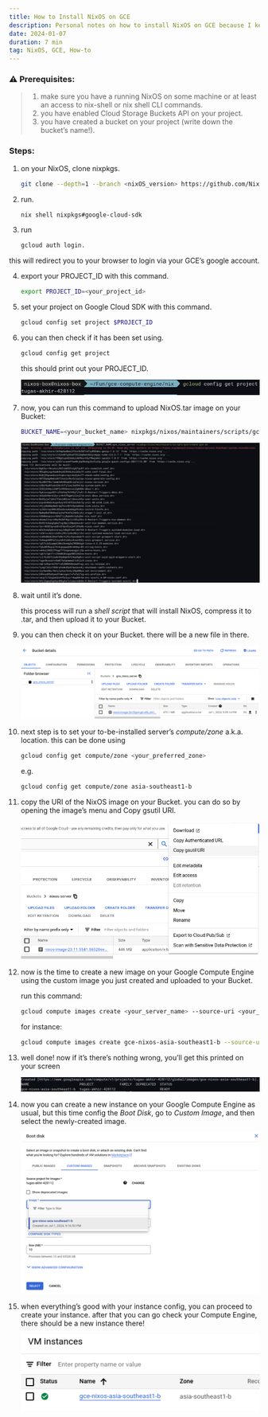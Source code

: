 ```yaml
---
title: How to Install NixOS on GCE
description: Personal notes on how to install NixOS on GCE because I keep forgetting.
date: 2024-01-07
duration: 7 min
tag: NixOS, GCE, How-to
---
```


### ⚠️ Prerequisites:

> 1. make sure you have a running NixOS on some machine or at least an access to nix-shell or nix shell CLI commands.
> 2. you have enabled Cloud Storage Buckets API on your project.
> 3. you have created a bucket on your project (write down the bucket’s name!).

### Steps:
1. on your NixOS, clone nixpkgs.
    ```bash
    git clone --depth=1 --branch <nixOS_version> https://github.com/NixOS/nixpkgs.git
    ```

2. run.
    ```bash
    nix shell nixpkgs#google-cloud-sdk
    ```
3. run
    ```bash
    gcloud auth login.
    ```
this will redirect you to your browser to login via your GCE’s google account.

4. export your PROJECT_ID with this command.
    ```bash
    export PROJECT_ID=<your_project_id>
    ```
5. set your project on Google Cloud SDK with this command.
    ```bash
    gcloud config set project $PROJECT_ID
    ```
6. you can then check if it has been set using.
    ```bash
    gcloud config get project
    ```
    this should print out your PROJECT_ID.

    ![Untitled](how_to_install_nixos_on_gce/7.png)

7. now, you can run this command to upload NixOS.tar image on your Bucket:
    ```bash
    BUCKET_NAME=<your_bucket_name> nixpkgs/nixos/maintainers/scripts/gce/create-gce.sh
    ```

    ![Untitled](how_to_install_nixos_on_gce/1.png)

8. wait until it’s done.

    this process will run a *shell script* that will install NixOS, compress it to .tar, and then upload it to your Bucket.

9. you can then check it on your Bucket. there will be a new file in there.

    ![Untitled](how_to_install_nixos_on_gce/2.png)

10. next step is to set your to-be-installed server’s *compute/zone* a.k.a. location. this can be done using
    ```bash
    gcloud config get compute/zone <your_preferred_zone>
    ```
    e.g.
    ```bash
    gcloud config get compute/zone asia-southeast1-b
    ```
11. copy the URI of the NixOS image on your Bucket. you can do so by opening the image’s menu and Copy gsutil URI.

    ![Untitled](how_to_install_nixos_on_gce/3.png)

12. now is the time to create a new image on your Google Compute Engine using the custom image you just created and uploaded to your Bucket.

    run this command:
    ```bash
    gcloud compute images create <your_server_name> --source-uri <your_image_uri>
    ```
    for instance:
    ```bash
    gcloud compute images create gce-nixos-asia-southeast1-b --source-uri gs://gce_nixos_server/nixos-image-24.05pre-git-x86_64-linux.raw.tar.gz
    ```

13. well done! now if it’s there’s nothing wrong, you’ll get this printed on your screen

    ![Untitled](how_to_install_nixos_on_gce/4.png)

14. now you can create a new instance on your Google Compute Engine as usual, but this time config the *Boot Disk*, go to *Custom Image*, and then select the newly-created image.

    ![Untitled](how_to_install_nixos_on_gce/5.png)

15. when everything’s good with your instance config, you can proceed to create your instance. after that you can go check your Compute Engine, there should be a new instance there!

    ![Untitled](how_to_install_nixos_on_gce/6.png)
